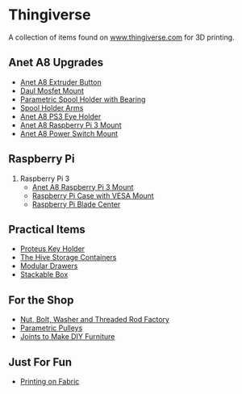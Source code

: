 # Thingiverse

A collection of items found on www.thingiverse.com for 3D printing.

## Anet A8 Upgrades

- [Anet A8 Extruder Button](https://www.thingiverse.com/thing:2182276)
- [Daul Mosfet Mount](https://www.thingiverse.com/thing:2086107)
- [Parametric Spool Holder with Bearing](https://www.thingiverse.com/thing:2579759)
- [Spool Holder Arms](https://www.thingiverse.com/thing:2162266)
- [Anet A8 PS3 Eye Holder](https://www.thingiverse.com/thing:2026324)
- [Anet A8 Raspberry Pi 3 Mount](https://www.thingiverse.com/thing:2215547)
- [Anet A8 Power Switch Mount](https://www.thingiverse.com/thing:2320216)

## Raspberry Pi

1. Raspberry Pi 3
   - [Anet A8 Raspberry Pi 3 Mount](https://www.thingiverse.com/thing:2215547)
   - [Raspberry Pi Case with VESA Mount](https://www.thingiverse.com/thing:922740)
   - [Raspberry Pi Blade Center](https://www.thingiverse.com/thing:2705742)
   
   
 ## Practical Items
 
 - [Proteus Key Holder](https://www.thingiverse.com/thing:2749745)
 - [The Hive Storage Containers](https://www.thingiverse.com/thing:1743145)
 - [Modular Drawers](https://www.thingiverse.com/thing:2539830)
 - [Stackable Box](https://www.thingiverse.com/thing:647425)

## For the Shop
 - [Nut, Bolt, Washer and Threaded Rod Factory](https://www.thingiverse.com/thing:193647)
 - [Parametric Pulleys](https://www.thingiverse.com/thing:16627)
 - [Joints to Make DIY Furniture](https://www.thingiverse.com/thing:2400175)
 
 ## Just For Fun
 
 - [Printing on Fabric](https://www.thingiverse.com/thing:2787803)
